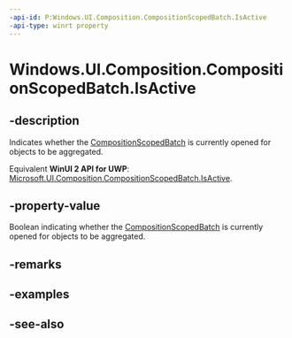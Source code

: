 ```yaml
---
-api-id: P:Windows.UI.Composition.CompositionScopedBatch.IsActive
-api-type: winrt property
---
```


<!-- Property syntax
public bool IsActive { get; }
-->

# Windows.UI.Composition.CompositionScopedBatch.IsActive

## -description
Indicates whether the [CompositionScopedBatch](compositionscopedbatch.md) is currently opened for objects to be aggregated.

Equivalent **WinUI 2 API for UWP**: [Microsoft.UI.Composition.CompositionScopedBatch.IsActive](/windows/winui/api/microsoft.ui.composition.compositionscopedbatch.isactive).

## -property-value
Boolean indicating whether the [CompositionScopedBatch](compositionscopedbatch.md) is currently opened for objects to be aggregated.

## -remarks

## -examples

## -see-also
